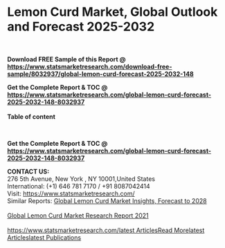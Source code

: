 <h1>Lemon Curd Market, Global Outlook and Forecast 2025-2032</h1><br/><p><strong>Download FREE Sample of this Report @ <a href="https://www.statsmarketresearch.com/download-free-sample/8032937/global-lemon-curd-forecast-2025-2032-148">https://www.statsmarketresearch.com/download-free-sample/8032937/global-lemon-curd-forecast-2025-2032-148</a></strong></p><div><b>Get the Complete Report & TOC @ <a href="https://www.statsmarketresearch.com/global-lemon-curd-forecast-2025-2032-148-8032937">https://www.statsmarketresearch.com/global-lemon-curd-forecast-2025-2032-148-8032937</a></b></div><br><b>Table of content</b><p><br><div><b>Get the Complete Report & TOC @ <a href="https://www.statsmarketresearch.com/global-lemon-curd-forecast-2025-2032-148-8032937">https://www.statsmarketresearch.com/global-lemon-curd-forecast-2025-2032-148-8032937</a></b></div></p> <b>CONTACT US:</b><br>276 5th Avenue, New York , NY 10001,United States<br>International: (+1) 646 781 7170 / +91 8087042414<br>Visit: <a href="https://www.statsmarketresearch.com/">https://www.statsmarketresearch.com/</a><br>Similar Reports: <a href="https://www.statsmarketresearch.com/global-lemon-curd-forecast-2025-2032-148-8032937">Global Lemon Curd Market Insights, Forecast to 2028</a><br/><br/><a href="https://www.statsmarketresearch.com/global-lemon-curd-forecast-2025-2032-148-8032937">Global Lemon Curd Market Research Report 2021</a><br/><br/><a href="https://gyeongbokgung.com">https://www.statsmarketresearch.com/</a><a href="https://hallyeomaritime.com">latest Articles</a><a href="https://jingwansa.com">Read More</a><a href=https://nguoiviet.jp/">latest Articles</a><a href="https://www.intelmarketresearch.com/">latest Publications</a>